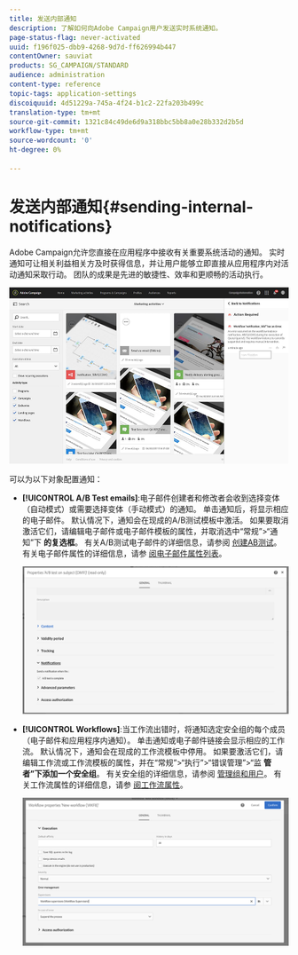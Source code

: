 ```yaml
---
title: 发送内部通知
description: 了解如何向Adobe Campaign用户发送实时系统通知。
page-status-flag: never-activated
uuid: f196f025-dbb9-4268-9d7d-ff626994b447
contentOwner: sauviat
products: SG_CAMPAIGN/STANDARD
audience: administration
content-type: reference
topic-tags: application-settings
discoiquuid: 4d51229a-745a-4f24-b1c2-22fa203b499c
translation-type: tm+mt
source-git-commit: 1321c84c49de6d9a318bbc5bb8a0e28b332d2b5d
workflow-type: tm+mt
source-wordcount: '0'
ht-degree: 0%

---
```



# 发送内部通知{#sending-internal-notifications}

Adobe Campaign允许您直接在应用程序中接收有关重要系统活动的通知。 实时通知可让相关利益相关方及时获得信息，并让用户能够立即直接从应用程序内对活动通知采取行动。 团队的成果是先进的敏捷性、效率和更顺畅的活动执行。

![](assets/pulse_3.png)

可以为以下对象配置通知：

* **[!UICONTROL A/B Test emails]**:电子邮件创建者和修改者会收到选择变体（自动模式）或需要选择变体（手动模式）的通知。 单击通知后，将显示相应的电子邮件。 默认情况下，通知会在现成的A/B测试模板中激活。 如果要取消激活它们，请编辑电子邮件或电子邮件模板的属性，并取消选中“常规”>“通知”下 **的复选框**。 有关A/B测试电子邮件的详细信息，请参阅 [创建AB测试](../../channels/using/designing-an-a-b-test-email.md)。 有关电子邮件属性的详细信息，请参 [阅电子邮件属性列表](../../administration/using/configuring-email-channel.md#list-of-email-properties)。

   ![](assets/pulse_2.png)

* **[!UICONTROL Workflows]**:当工作流出错时，将通知选定安全组的每个成员（电子邮件和应用程序内通知）。 单击通知或电子邮件链接会显示相应的工作流。 默认情况下，通知会在现成的工作流模板中停用。 如果要激活它们，请编辑工作流或工作流模板的属性，并在“常规”>“执行”>“错误管理”>“监 **管者”下添加一个安全组**。 有关安全组的详细信息，请参阅 [管理组和用户](../../administration/using/managing-groups-and-users.md)。 有关工作流属性的详细信息，请参 [阅工作流属性](../../automating/using/managing-execution-options.md)。

   ![](assets/pulse_1.png)
